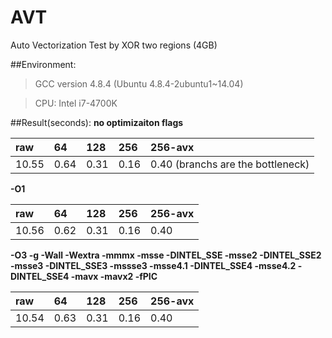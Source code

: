 # AVT
Auto Vectorization Test by XOR two regions (4GB)

##Environment:
> GCC version 4.8.4 (Ubuntu 4.8.4-2ubuntu1~14.04) 

> CPU: Intel i7-4700K

##Result(seconds):
**no optimizaiton flags**

| raw   | 64    | 128   | 256   | 256-avx
|:------|:------|:------|:------|:-------
| 10.55 | 0.64  | 0.31  | 0.16  | 0.40 (branchs are the bottleneck)

**-O1**

| raw   | 64    | 128   | 256   | 256-avx
|:------|:------|:------|:------|:-------
| 10.56 | 0.62  | 0.31  | 0.16  | 0.40

**-O3 -g -Wall -Wextra -mmmx -msse -DINTEL_SSE -msse2 -DINTEL_SSE2 -msse3 -DINTEL_SSE3 -mssse3 -msse4.1 -DINTEL_SSE4 -msse4.2 -DINTEL_SSE4 -mavx -mavx2 -fPIC**

| raw   | 64    | 128   | 256   | 256-avx
|:------|:------|:------|:------|:-------
| 10.54 | 0.63  | 0.31  | 0.16  | 0.40
